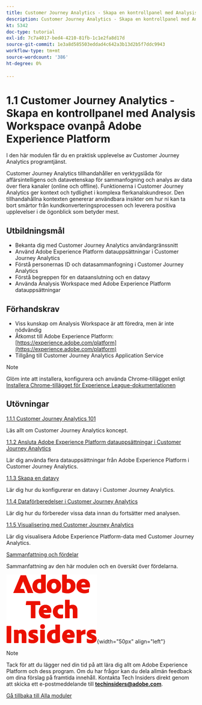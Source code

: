 ```yaml
---
title: Customer Journey Analytics - Skapa en kontrollpanel med Analysis Workspace ovanpå Adobe Experience Platform
description: Customer Journey Analytics - Skapa en kontrollpanel med Analysis Workspace ovanpå Adobe Experience Platform
kt: 5342
doc-type: tutorial
exl-id: 7c7a4017-bed4-4210-81fb-1c1e2fa8d17d
source-git-commit: 1e3a8d585503eddad4c642a3b13d2b5f7ddc9943
workflow-type: tm+mt
source-wordcount: '386'
ht-degree: 0%

---
```


# 1.1 Customer Journey Analytics - Skapa en kontrollpanel med Analysis Workspace ovanpå Adobe Experience Platform

I den här modulen får du en praktisk upplevelse av Customer Journey Analytics programtjänst.

Customer Journey Analytics tillhandahåller en verktygslåda för affärsintelligens och datavetenskap för sammanfogning och analys av data över flera kanaler (online och offline). Funktionerna i Customer Journey Analytics ger kontext och tydlighet i komplexa flerkanalskundresor. Den tillhandahållna kontexten genererar användbara insikter om hur ni kan ta bort smärtor från kundkonverteringsprocessen och leverera positiva upplevelser i de ögonblick som betyder mest.

## Utbildningsmål

- Bekanta dig med Customer Journey Analytics användargränssnitt
- Använd Adobe Experience Platform datauppsättningar i Customer Journey Analytics
- Förstå personernas ID och datasammanfogning i Customer Journey Analytics
- Förstå begreppen för en dataanslutning och en datavy
- Använda Analysis Workspace med Adobe Experience Platform datauppsättningar

## Förhandskrav

- Viss kunskap om Analysis Workspace är att föredra, men är inte nödvändig
- Åtkomst till Adobe Experience Platform: [https://experience.adobe.com/platform](https://experience.adobe.com/platform)
- Tillgång till Customer Journey Analytics Application Service

>[!NOTE]
>
>Glöm inte att installera, konfigurera och använda Chrome-tillägget enligt [Installera Chrome-tillägget för Experience League-dokumentationen](../../../getting-started/gettingstarted/ex1.md)

## Utövningar

[1.1.1 Customer Journey Analytics 101](./ex1.md)

Läs allt om Customer Journey Analytics koncept.

[1.1.2 Ansluta Adobe Experience Platform datauppsättningar i Customer Journey Analytics](./ex2.md)

Lär dig använda flera datauppsättningar från Adobe Experience Platform i Customer Journey Analytics.

[1.1.3 Skapa en datavy](./ex3.md)

Lär dig hur du konfigurerar en datavy i Customer Journey Analytics.

[1.1.4 Dataförberedelser i Customer Journey Analytics](./ex4.md)

Lär dig hur du förbereder vissa data innan du fortsätter med analysen.

[1.1.5 Visualisering med Customer Journey Analytics](./ex5.md)

Lär dig visualisera Adobe Experience Platform-data med Customer Journey Analytics.

[Sammanfattning och fördelar](./summary.md)

Sammanfattning av den här modulen och en översikt över fördelarna.

![Tech Insiders](./../../../../assets/images/techinsiders.png){width="50px" align="left"}

>[!NOTE]
>
>Tack för att du lägger ned din tid på att lära dig allt om Adobe Experience Platform och dess program. Om du har frågor kan du dela allmän feedback om dina förslag på framtida innehåll. Kontakta Tech Insiders direkt genom att skicka ett e-postmeddelande till **techinsiders@adobe.com**.

[Gå tillbaka till Alla moduler](./../../../../overview.md)
